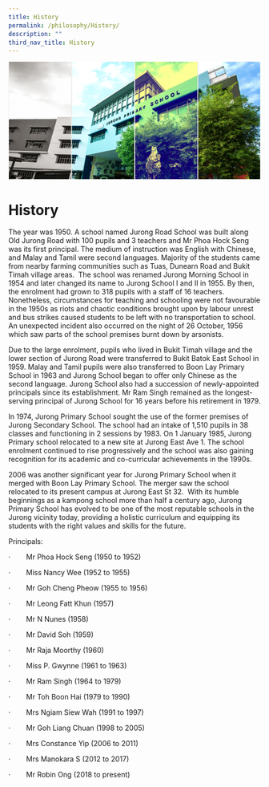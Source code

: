 ```yaml
---
title: History
permalink: /philosophy/History/
description: ""
third_nav_title: History
---
```

![](/images/Banner.png)

History
=======

  


 



The year was 1950. A school named Jurong Road School was built along Old Jurong Road with 100 pupils and 3 teachers and Mr Phoa Hock Seng was its first principal. The medium of instruction was English with Chinese, and Malay and Tamil were second languages. Majority of the students came from nearby farming communities such as Tuas, Dunearn Road and Bukit Timah village areas.  The school was renamed Jurong Morning School in 1954 and later changed its name to Jurong School I and II in 1955. By then, the enrolment had grown to 318 pupils with a staff of 16 teachers. Nonetheless, circumstances for teaching and schooling were not favourable in the 1950s as riots and chaotic conditions brought upon by labour unrest and bus strikes caused students to be left with no transportation to school. An unexpected incident also occurred on the night of 26 October, 1956 which saw parts of the school premises burnt down by arsonists.

Due to the large enrolment, pupils who lived in Bukit Timah village and the lower section of Jurong Road were transferred to Bukit Batok East School in 1959. Malay and Tamil pupils were also transferred to Boon Lay Primary School in 1963 and Jurong School began to offer only Chinese as the second language. Jurong School also had a succession of newly-appointed principals since its establishment. Mr Ram Singh remained as the longest-serving principal of Jurong School for 16 years before his retirement in 1979.

In 1974, Jurong Primary School sought the use of the former premises of Jurong Secondary School. The school had an intake of 1,510 pupils in 38 classes and functioning in 2 sessions by 1983. On 1 January 1985, Jurong Primary school relocated to a new site at Jurong East Ave 1. The school enrolment continued to rise progressively and the school was also gaining recognition for its academic and co-curricular achievements in the 1990s.

2006 was another significant year for Jurong Primary School when it merged with Boon Lay Primary School. The merger saw the school relocated to its present campus at Jurong East St 32.  With its humble beginnings as a kampong school more than half a century ago, Jurong Primary School has evolved to be one of the most reputable schools in the Jurong vicinity today, providing a holistic curriculum and equipping its students with the right values and skills for the future.

Principals:

·        Mr Phoa Hock Seng (1950 to 1952)

·        Miss Nancy Wee (1952 to 1955)

·        Mr Goh Cheng Pheow (1955 to 1956)

·        Mr Leong Fatt Khun (1957)

·        Mr N Nunes (1958)

·        Mr David Soh (1959)

·        Mr Raja Moorthy (1960)

·        Miss P. Gwynne (1961 to 1963)

·        Mr Ram Singh (1964 to 1979)

·        Mr Toh Boon Hai (1979 to 1990)

·        Mrs Ngiam Siew Wah (1991 to 1997)

·        Mr Goh Liang Chuan (1998 to 2005)

·        Mrs Constance Yip (2006 to 2011)

·        Mrs Manokara S (2012 to 2017)

·        Mr Robin Ong (2018 to present)

